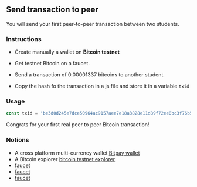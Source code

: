 ## Send transaction to peer

You will send your first peer-to-peer transaction between two students.

### Instructions

- Create manually a wallet on **Bitcoin testnet** 

- Get testnet Bitcoin on a faucet.

- Send a transaction of 0.00001337 bitcoins to another student.

- Copy the hash fo the transaction in a js file and store it in a variable `txid`

### Usage

```js
const txid = 'be3d0d245e7dce50964ac9157aee7e18a3828e11d89f72ee0bc3f76b526e5bb'
```

Congrats for your first real peer to peer Bitcoin transaction! 

### Notions

- A cross platform multi-currency wallet [Bitpay wallet](https://bitpay.com/wallet/)
- A Bitcoin explorer [bitcoin testnet explorer](https://blockstream.info/testnet/)
- [faucet](https://kuttler.eu/en/bitcoin/btc/faucet/)
- [faucet](https://bitcoinfaucet.uo1.net/)
- [faucet](https://testnet-faucet.com/btc-testnet/)